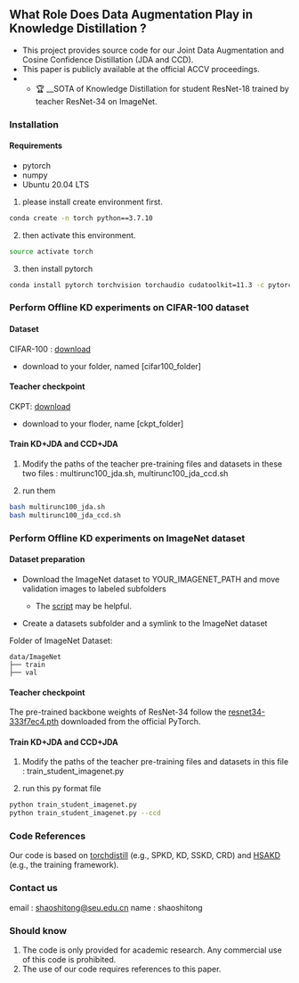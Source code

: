 ## What Role Does Data Augmentation Play in Knowledge Distillation ?

- This project provides source code for our Joint Data Augmentation and Cosine Confidence Distillation (JDA and CCD).
- This paper is publicly available at the official ACCV proceedings.
- - 🏆 __SOTA of Knowledge Distillation for student ResNet-18 trained by teacher ResNet-34 on ImageNet.

### Installation

#### Requirements

- pytorch
- numpy
- Ubuntu 20.04 LTS

1. please install create environment first.

```bash
conda create -n torch python==3.7.10
```

2. then activate this environment.

```bash
source activate torch
```

3. then install pytorch

```bash
conda install pytorch torchvision torchaudio cudatoolkit=11.3 -c pytorch
```


### Perform Offline KD experiments on CIFAR-100 dataset
#### Dataset
CIFAR-100 : [download](http://www.cs.toronto.edu/~kriz/cifar-100-python.tar.gz)

- download to your folder, named [cifar100_folder]

#### Teacher checkpoint

CKPT: [download](https://github.com/shaoshitong/torchdistill/releases/tag/v0.3.2)

- download to your floder, name [ckpt_folder]

#### Train KD+JDA and CCD+JDA

1. Modify the paths of the teacher pre-training files and datasets in these two files : multirunc100_jda.sh, multirunc100_jda_ccd.sh

2. run them

```bash
bash multirunc100_jda.sh
bash multirunc100_jda_ccd.sh
```
### Perform Offline KD experiments on ImageNet dataset
#### Dataset preparation

- Download the ImageNet dataset to YOUR_IMAGENET_PATH and move validation images to labeled subfolders
    - The [script](https://raw.githubusercontent.com/soumith/imagenetloader.torch/master/valprep.sh) may be helpful.

- Create a datasets subfolder and a symlink to the ImageNet dataset

Folder of ImageNet Dataset:
```
data/ImageNet
├── train
├── val
```

#### Teacher checkpoint

The pre-trained backbone weights of ResNet-34 follow the [resnet34-333f7ec4.pth](https://download.pytorch.org/models/resnet34-333f7ec4.pth) downloaded from the official PyTorch. 

#### Train KD+JDA and CCD+JDA
1. Modify the paths of the teacher pre-training files and datasets in this file : train_student_imagenet.py

2. run this py format file

```bash
python train_student_imagenet.py
python train_student_imagenet.py --ccd
```

### Code References

Our code is based on [torchdistill](https://github.com/yoshitomo-matsubara/torchdistill) (e.g., SPKD, KD, SSKD, CRD) and [HSAKD](https://github.com/winycg/HSAKD) (e.g., the training framework).

### Contact us

email : shaoshitong@seu.edu.cn
name : shaoshitong

### Should know

1. The code is only provided for academic research. Any commercial use of this code is prohibited.
2. The use of our code requires references to this paper.
